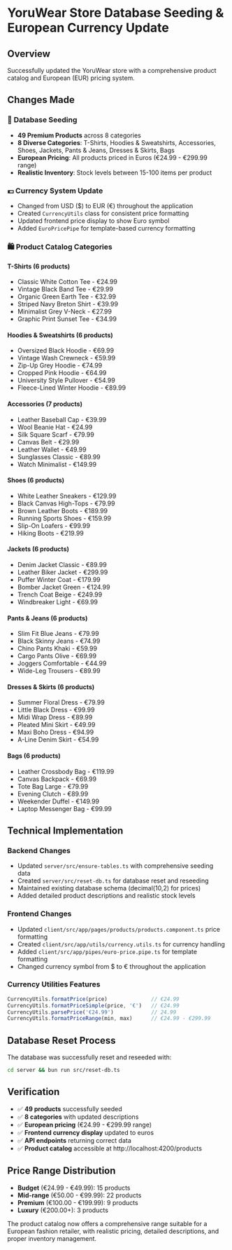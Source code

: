 # YoruWear Store Database Seeding & European Currency Update

## Overview
Successfully updated the YoruWear store with a comprehensive product catalog and European (EUR) pricing system.

## Changes Made

### 🏪 **Database Seeding**
- **49 Premium Products** across 8 categories
- **8 Diverse Categories**: T-Shirts, Hoodies & Sweatshirts, Accessories, Shoes, Jackets, Pants & Jeans, Dresses & Skirts, Bags
- **European Pricing**: All products priced in Euros (€24.99 - €299.99 range)
- **Realistic Inventory**: Stock levels between 15-100 items per product

### 💶 **Currency System Update**
- Changed from USD ($) to EUR (€) throughout the application
- Created `CurrencyUtils` class for consistent price formatting
- Updated frontend price display to show Euro symbol
- Added `EuroPricePipe` for template-based currency formatting

### 🛍️ **Product Catalog Categories**

#### **T-Shirts** (6 products)
- Classic White Cotton Tee - €24.99
- Vintage Black Band Tee - €29.99
- Organic Green Earth Tee - €32.99
- Striped Navy Breton Shirt - €39.99
- Minimalist Grey V-Neck - €27.99
- Graphic Print Sunset Tee - €34.99

#### **Hoodies & Sweatshirts** (6 products)
- Oversized Black Hoodie - €69.99
- Vintage Wash Crewneck - €59.99
- Zip-Up Grey Hoodie - €74.99
- Cropped Pink Hoodie - €64.99
- University Style Pullover - €54.99
- Fleece-Lined Winter Hoodie - €89.99

#### **Accessories** (7 products)
- Leather Baseball Cap - €39.99
- Wool Beanie Hat - €24.99
- Silk Square Scarf - €79.99
- Canvas Belt - €29.99
- Leather Wallet - €49.99
- Sunglasses Classic - €89.99
- Watch Minimalist - €149.99

#### **Shoes** (6 products)
- White Leather Sneakers - €129.99
- Black Canvas High-Tops - €79.99
- Brown Leather Boots - €189.99
- Running Sports Shoes - €159.99
- Slip-On Loafers - €99.99
- Hiking Boots - €219.99

#### **Jackets** (6 products)
- Denim Jacket Classic - €89.99
- Leather Biker Jacket - €299.99
- Puffer Winter Coat - €179.99
- Bomber Jacket Green - €124.99
- Trench Coat Beige - €249.99
- Windbreaker Light - €69.99

#### **Pants & Jeans** (6 products)
- Slim Fit Blue Jeans - €79.99
- Black Skinny Jeans - €74.99
- Chino Pants Khaki - €59.99
- Cargo Pants Olive - €69.99
- Joggers Comfortable - €44.99
- Wide-Leg Trousers - €89.99

#### **Dresses & Skirts** (6 products)
- Summer Floral Dress - €79.99
- Little Black Dress - €99.99
- Midi Wrap Dress - €89.99
- Pleated Mini Skirt - €49.99
- Maxi Boho Dress - €94.99
- A-Line Denim Skirt - €54.99

#### **Bags** (6 products)
- Leather Crossbody Bag - €119.99
- Canvas Backpack - €69.99
- Tote Bag Large - €79.99
- Evening Clutch - €89.99
- Weekender Duffel - €149.99
- Laptop Messenger Bag - €99.99

## Technical Implementation

### **Backend Changes**
- Updated `server/src/ensure-tables.ts` with comprehensive seeding data
- Created `server/src/reset-db.ts` for database reset and reseeding
- Maintained existing database schema (decimal(10,2) for prices)
- Added detailed product descriptions and realistic stock levels

### **Frontend Changes**
- Updated `client/src/app/pages/products/products.component.ts` price formatting
- Created `client/src/app/utils/currency.utils.ts` for currency handling
- Added `client/src/app/pipes/euro-price.pipe.ts` for template formatting
- Changed currency symbol from $ to € throughout the application

### **Currency Utilities Features**
```typescript
CurrencyUtils.formatPrice(price)              // €24.99
CurrencyUtils.formatPriceSimple(price, '€')   // €24.99
CurrencyUtils.parsePrice('€24.99')            // 24.99
CurrencyUtils.formatPriceRange(min, max)      // €24.99 - €299.99
```

## Database Reset Process

The database was successfully reset and reseeded with:
```bash
cd server && bun run src/reset-db.ts
```

## Verification

- ✅ **49 products** successfully seeded
- ✅ **8 categories** with updated descriptions
- ✅ **European pricing** (€24.99 - €299.99 range)
- ✅ **Frontend currency display** updated to euros
- ✅ **API endpoints** returning correct data
- ✅ **Product catalog** accessible at http://localhost:4200/products

## Price Range Distribution

- **Budget** (€24.99 - €49.99): 15 products
- **Mid-range** (€50.00 - €99.99): 22 products  
- **Premium** (€100.00 - €199.99): 9 products
- **Luxury** (€200.00+): 3 products

The product catalog now offers a comprehensive range suitable for a European fashion retailer, with realistic pricing, detailed descriptions, and proper inventory management.
